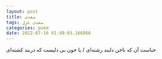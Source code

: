 ```yaml
---
layout: post
title: سعدی
tags: سعدی غزل
categories: poem
date: 2022-07-16 01:49:03.166866
---
```


حناست آن که ناخن دلبند رشته‌ای / یا خون بی دلیست که دربند کشته‌ای